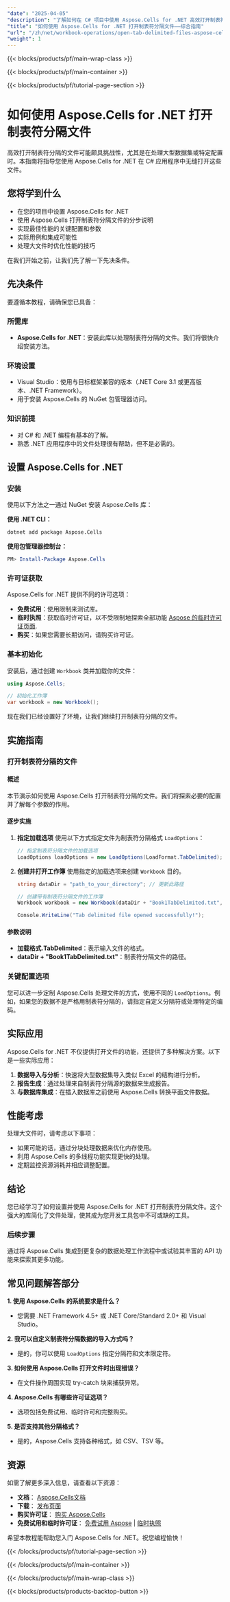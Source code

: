 ```yaml
---
"date": "2025-04-05"
"description": "了解如何在 C# 项目中使用 Aspose.Cells for .NET 高效打开制表符分隔文件。本指南涵盖设置、配置和性能技巧。"
"title": "如何使用 Aspose.Cells for .NET 打开制表符分隔文件——综合指南"
"url": "/zh/net/workbook-operations/open-tab-delimited-files-aspose-cells-net/"
"weight": 1
---
```


{{< blocks/products/pf/main-wrap-class >}}

{{< blocks/products/pf/main-container >}}

{{< blocks/products/pf/tutorial-page-section >}}


# 如何使用 Aspose.Cells for .NET 打开制表符分隔文件

高效打开制表符分隔的文件可能颇具挑战性，尤其是在处理大型数据集或特定配置时。本指南将指导您使用 Aspose.Cells for .NET 在 C# 应用程序中无缝打开这些文件。

## 您将学到什么
- 在您的项目中设置 Aspose.Cells for .NET
- 使用 Aspose.Cells 打开制表符分隔文件的分步说明
- 实现最佳性能的关键配置和参数
- 实际用例和集成可能性
- 处理大文件时优化性能的技巧

在我们开始之前，让我们先了解一下先决条件。

## 先决条件

要遵循本教程，请确保您已具备：

### 所需库
- **Aspose.Cells for .NET**：安装此库以处理制表符分隔的文件。我们将很快介绍安装方法。
  
### 环境设置
- Visual Studio：使用与目标框架兼容的版本（.NET Core 3.1 或更高版本、.NET Framework）。
- 用于安装 Aspose.Cells 的 NuGet 包管理器访问。

### 知识前提
- 对 C# 和 .NET 编程有基本的了解。
- 熟悉 .NET 应用程序中的文件处理很有帮助，但不是必需的。

## 设置 Aspose.Cells for .NET

### 安装
使用以下方法之一通过 NuGet 安装 Aspose.Cells 库：

**使用 .NET CLI：**
```bash
dotnet add package Aspose.Cells
```

**使用包管理器控制台：**
```powershell
PM> Install-Package Aspose.Cells
```

### 许可证获取
Aspose.Cells for .NET 提供不同的许可选项：
- **免费试用**：使用限制来测试库。
- **临时执照**：获取临时许可证，以不受限制地探索全部功能 [Aspose 的临时许可证页面](https://purchase。aspose.com/temporary-license/).
- **购买**：如果您需要长期访问，请购买许可证。

### 基本初始化
安装后，通过创建 `Workbook` 类并加载你的文件：
```csharp
using Aspose.Cells;

// 初始化工作簿
var workbook = new Workbook();
```

现在我们已经设置好了环境，让我们继续打开制表符分隔的文件。

## 实施指南

### 打开制表符分隔的文件
#### 概述
本节演示如何使用 Aspose.Cells 打开制表符分隔的文件。我们将探索必要的配置并了解每个参数的作用。

#### 逐步实施
1. **指定加载选项**
   使用以下方式指定文件为制表符分隔格式 `LoadOptions`：
   ```csharp
   // 指定制表符分隔文件的加载选项
   LoadOptions loadOptions = new LoadOptions(LoadFormat.TabDelimited);
   ```

2. **创建并打开工作簿**
   使用指定的加载选项来创建 `Workbook` 目的。
   ```csharp
   string dataDir = "path_to_your_directory"; // 更新此路径

   // 创建带有制表符分隔文件的工作簿
   Workbook workbook = new Workbook(dataDir + "Book1TabDelimited.txt", loadOptions);

   Console.WriteLine("Tab delimited file opened successfully!");
   ```

#### 参数说明
- **加载格式.TabDelimited**：表示输入文件的格式。
- **dataDir + "Book1TabDelimited.txt"**：制表符分隔文件的路径。

### 关键配置选项
您可以进一步定制 Aspose.Cells 处理文件的方式，使用不同的 `LoadOptions`。例如，如果您的数据不是严格用制表符分隔的，请指定自定义分隔符或处理特定的编码。

## 实际应用
Aspose.Cells for .NET 不仅提供打开文件的功能，还提供了多种解决方案。以下是一些实际应用：
1. **数据导入与分析**：快速将大型数据集导入类似 Excel 的结构进行分析。
2. **报告生成**：通过处理来自制表符分隔源的数据来生成报告。
3. **与数据库集成**：在插入数据库之前使用 Aspose.Cells 转换平面文件数据。

## 性能考虑
处理大文件时，请考虑以下事项：
- 如果可能的话，通过分块处理数据来优化内存使用。
- 利用 Aspose.Cells 的多线程功能实现更快的处理。
- 定期监控资源消耗并相应调整配置。

## 结论
您已经学习了如何设置并使用 Aspose.Cells for .NET 打开制表符分隔文件。这个强大的库简化了文件处理，使其成为您开发工具包中不可或缺的工具。

### 后续步骤
通过将 Aspose.Cells 集成到更复杂的数据处理工作流程中或试验其丰富的 API 功能来探索其更多功能。

## 常见问题解答部分
**1. 使用 Aspose.Cells 的系统要求是什么？**
   - 您需要 .NET Framework 4.5+ 或 .NET Core/Standard 2.0+ 和 Visual Studio。

**2. 我可以自定义制表符分隔数据的导入方式吗？**
   - 是的，你可以使用 `LoadOptions` 指定分隔符和文本限定符。

**3. 如何使用 Aspose.Cells 打开文件时出现错误？**
   - 在文件操作周围实现 try-catch 块来捕获异常。

**4. Aspose.Cells 有哪些许可证选项？**
   - 选项包括免费试用、临时许可和完整购买。

**5. 是否支持其他分隔格式？**
   - 是的，Aspose.Cells 支持各种格式，如 CSV、TSV 等。

## 资源
如需了解更多深入信息，请查看以下资源：
- **文档**： [Aspose.Cells文档](https://reference.aspose.com/cells/net/)
- **下载**： [发布页面](https://releases.aspose.com/cells/net/)
- **购买许可证**： [购买 Aspose.Cells](https://purchase.aspose.com/buy)
- **免费试用和临时许可证**： [免费试用 Aspose](https://releases.aspose.com/cells/net/) | [临时执照](https://purchase.aspose.com/temporary-license/)

希望本教程能帮助您入门 Aspose.Cells for .NET。祝您编程愉快！


{{< /blocks/products/pf/tutorial-page-section >}}

{{< /blocks/products/pf/main-container >}}

{{< /blocks/products/pf/main-wrap-class >}}

{{< blocks/products/products-backtop-button >}}